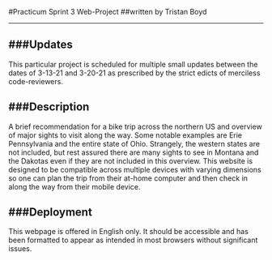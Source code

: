 #Practicum Sprint 3 Web-Project
##written by Tristan Boyd

***

###Updates
---
This particular project is scheduled for multiple small updates between the dates of 3-13-21 and 3-20-21
as prescribed by the strict edicts of merciless code-reviewers.

###Description
---
A brief recommendation for a bike trip across the northern US and overview of major sights to visit along the way.  Some notable
examples are Erie Pennsylvania and the entire state of Ohio.  Strangely, the western states are not included, but rest assured there
are many sights to see in Montana and the Dakotas even if they are not included in this overview. This website is designed to be 
compatible across multiple devices with varying dimensions so one can plan the trip from their at-home computer and then check in
along the way from their mobile device.

###Deployment
---
This webpage is offered in English only.  It should be accessible and has been formatted to appear as intended in most browsers
without significant issues.